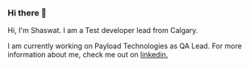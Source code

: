 ### Hi there 👋


Hi, I'm Shaswat. I am a Test developer lead from Calgary. 

I am currently working on Payload Technologies as QA Lead. For more information about me, check me out on [linkedin.](https://www.linkedin.com/in/shaswat-paudel-bb1934a7/)
